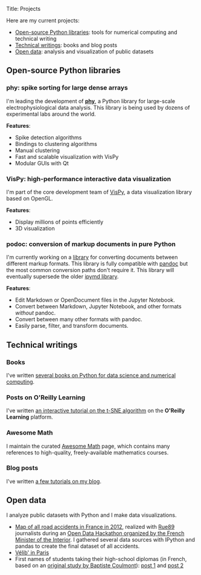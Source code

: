 Title: Projects

Here are my current projects:

* [Open-source Python libraries](#open-source-python-libraries): tools for numerical computing and technical writing
* [Technical writings](#technical-writings): books and blog posts
* [Open data](#open-data): analysis and visualization of public datasets

## Open-source Python libraries

### phy: spike sorting for large dense arrays

I'm leading the development of [**phy**](https://github.com/kwikteam/phy/), a Python library for large-scale electrophysiological data analysis. This library is being used by dozens of experimental labs around the world.

**Features**:

* Spike detection algorithms
* Bindings to clustering algorithms
* Manual clustering
* Fast and scalable visualization with VisPy
* Modular GUIs with Qt


### VisPy: high-performance interactive data visualization

I'm part of the core development team of [VisPy](http://vispy.org), a data visualization library based on OpenGL.

**Features**:

* Display millions of points efficiently
* 3D visualization


### podoc: conversion of markup documents in pure Python

I'm currently working on a [library](https://github.com/podoc/podoc) for converting documents between different markup formats. This library is fully compatible with [pandoc](http://pandoc.org/) but the most common conversion paths don't require it. This library will eventually supersede the older [ipymd library](https://github.com/rossant/ipymd).

**Features**:

* Edit Markdown or OpenDocument files in the Jupyter Notebook.
* Convert between Markdown, Jupyter Notebook, and other formats *without* pandoc.
* Convert between many other formats with pandoc.
* Easily parse, filter, and transform documents.


## Technical writings

### Books

I've written [several books on Python for data science and numerical computing](/books).


### Posts on O'Reilly Learning

I've written [an interactive tutorial on the t-SNE algorithm](https://www.oreilly.com/learning/an-illustrated-introduction-to-the-t-sne-algorithm) on the **O'Reilly Learning** platform.


### Awesome Math

I maintain the curated [Awesome Math](https://github.com/rossant/awesome-math) page, which contains many references to high-quality, freely-available mathematics courses.


### Blog posts

I've written [a few tutorials on my blog](/archives).


## Open data

I analyze public datasets with Python and I make data visualizations.

* [Map of all road accidents in France in 2012](/opendata-interior-hackathon), realized with [Rue89](http://rue89.nouvelobs.com/2014/06/25/carte-presque-tous-les-accidents-route-2012-253113) journalists during an [Open Data Hackathon organized by the French Minister of the Interior](http://fr.okfn.org/2014/08/09/retour-sur-le-premier-hackathon-sur-les-donnees-du-ministere-de-linterieur/). I gathered several data sources with IPython and pandas to create the final dataset of all accidents.
* [Vélib' in Paris](/velib-open-data)
* First names of students taking their high-school diplomas (in French, based on an [original study by Baptiste Coulmont](http://coulmont.com/blog/2012/07/08/prenoms-mentions-bac-2012/)): [post 1](/prenoms-et-reussite-au-bac) and [post 2](/frequence-des-prenoms-des-candidats-au-bac-2012)
